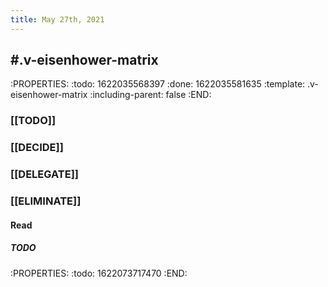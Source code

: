 ```yaml
---
title: May 27th, 2021
---
```


## #.v-eisenhower-matrix
:PROPERTIES:
:todo: 1622035568397
:done: 1622035581635
:template: .v-eisenhower-matrix
:including-parent: false
:END:
### [[TODO]]
####
####
####
### [[DECIDE]]
####
####
####
### [[DELEGATE]]
####
####
####
### [[ELIMINATE]]
#### Read
##### TODO 
:PROPERTIES:
:todo: 1622073717470
:END:
####
####
